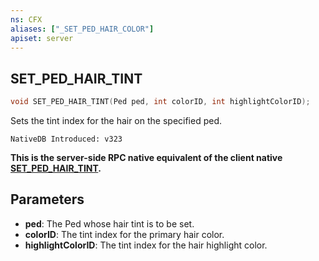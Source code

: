 ```yaml
---
ns: CFX
aliases: ["_SET_PED_HAIR_COLOR"]
apiset: server
---
```

## SET_PED_HAIR_TINT

```c
void SET_PED_HAIR_TINT(Ped ped, int colorID, int highlightColorID);
```

Sets the tint index for the hair on the specified ped.
```
NativeDB Introduced: v323
```

**This is the server-side RPC native equivalent of the client native [SET\_PED\_HAIR\_TINT](?_0x4CFFC65454C93A49).**

## Parameters
* **ped**: The Ped whose hair tint is to be set.
* **colorID**: The tint index for the primary hair color.
* **highlightColorID**: The tint index for the hair highlight color.

